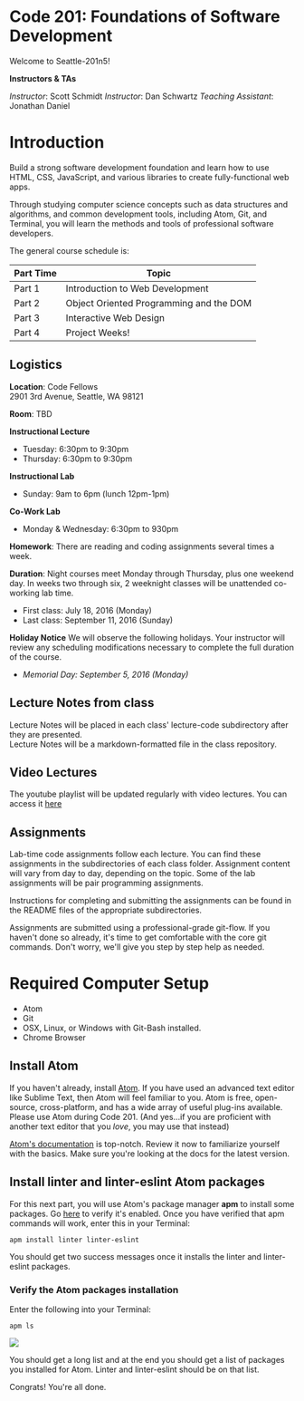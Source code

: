 # Code 201: Foundations of Software Development
Welcome to Seattle-201n5!

**Instructors & TAs**

*Instructor*: Scott Schmidt
*Instructor*: Dan Schwartz
*Teaching Assistant*: Jonathan Daniel


# Introduction
Build a strong software development foundation and learn how to use HTML, CSS, JavaScript, and various libraries to create fully-functional web apps.

Through studying computer science concepts such as data structures and algorithms, and common development tools, including Atom, Git, and Terminal, you will learn the methods and tools of professional software developers.

The general course schedule is:

**Part Time**    | Topic
-------------|---------------
Part 1 | Introduction to Web Development
Part 2 | Object Oriented Programming and the DOM
Part 3 | Interactive Web Design
Part 4 | Project Weeks!

## Logistics
**Location**:
  Code Fellows  
  2901 3rd Avenue, Seattle, WA 98121

**Room**: TBD

**Instructional Lecture**
- Tuesday: 6:30pm to 9:30pm
- Thursday: 6:30pm to 9:30pm

**Instructional Lab**
- Sunday: 9am to 6pm (lunch 12pm-1pm)

**Co-Work Lab**
- Monday & Wednesday: 6:30pm to 930pm

**Homework**: There are reading and coding assignments several times a week.

**Duration**:
Night courses meet Monday through Thursday, plus one weekend day. In weeks two through six, 2 weeknight classes will be unattended co-working lab time.
* First class: July 18, 2016 (Monday)
* Last class: September 11, 2016 (Sunday)

**Holiday Notice**
We will observe the following holidays. Your instructor will review any scheduling modifications necessary to complete the full duration of the course.
* *Memorial Day: September 5, 2016 (Monday)*

## Lecture Notes from class

Lecture Notes will be placed in each class' lecture-code subdirectory after they are presented.  
Lecture Notes will be a markdown-formatted file in the class repository.

## Video Lectures  

The youtube playlist will be updated regularly with video lectures. You can access it [here](https://www.youtube.com/playlist?list=PLVngfM2hsbi-OY5KSuzz2VT7XGSnh9lRh)

## Assignments

Lab-time code assignments follow each lecture. You can find these assignments in the subdirectories of each class folder. Assignment content will vary from day to day, depending on the topic. Some of the lab assignments will be pair programming assignments.

Instructions for completing and submitting the assignments can be found in the README files of the appropriate subdirectories.

Assignments are submitted using a professional-grade git-flow. If you haven't done so already, it's time to get comfortable with the core git commands. Don't worry, we'll give you step by step help as needed.

# Required Computer Setup
* Atom
* Git
* OSX, Linux, or Windows with Git-Bash installed.
* Chrome Browser

## Install Atom

If you haven't already, install [Atom](https://atom.io). If you have used an advanced text editor like Sublime Text, then Atom will feel familiar to you. Atom is free, open-source, cross-platform, and has a wide array of useful plug-ins available. Please use Atom during Code 201. (And yes...if you are proficient with another text editor that you *love*, you may use that instead)

[Atom's documentation](https://atom.io/docs/latest) is top-notch. Review it now to familiarize yourself with the basics. Make sure you're looking at the docs for the latest version.

## Install linter and linter-eslint Atom packages

For this next part, you will use Atom's package manager **apm** to install some packages. Go [here](https://atom.io/docs/v0.194.0/using-atom-atom-packages#command-line) to verify it's enabled. Once you have verified that apm commands will work, enter this in your Terminal:

`apm install linter linter-eslint`

You should get two success messages once it installs the linter and linter-eslint packages.

### Verify the Atom packages installation
Enter the following into your Terminal:

`apm ls`

![](http://i.imgur.com/Jlv6LeP.png)

You should get a long list and at the end you should get a list of packages you installed for Atom. Linter and linter-eslint should be on that list.

Congrats! You're all done.
